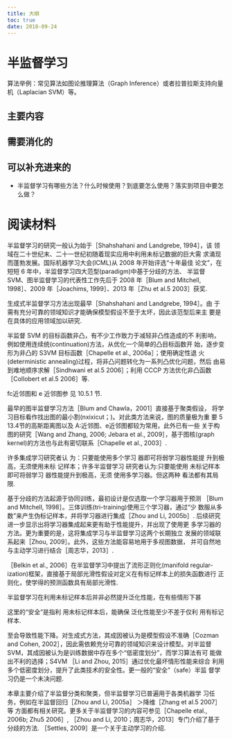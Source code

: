 ```yaml
---
title: 大纲
toc: true
date: 2018-09-24
---
```

# 半监督学习


​算法举例：常见算法如图论推理算法（Graph Inference）或者拉普拉斯支持向量机（Laplacian SVM）等。


## 主要内容




## 需要消化的


## 可以补充进来的

- 半监督学习有哪些方法？什么时候使用？到底要怎么使用？落实到项目中要怎么做？





# 阅读材料


半监督学习的研究一般认为始于［Shahshahani and Landgrebe, 1994］，该 领域在二十世纪末、二十一世纪初随着现实应用中利用未标记数据的巨大需 求涌现而蓬勃发展。国际机器学习大会(ICML)从 2008 年开始评选“十年最佳 论文”，在短短 6 年中，半监督学习四大范型(paradigm)中基于分歧的方法、 半监督 SVM、图半监督学习的代表性工作先后于 2008 年［Blum and Mitchell, 1998］、2009 年［Joachims, 1999］、2013 年［Zhu et al.5 2003］获奖.

生成式半监督学习方法出现最早［Shahshahani and Landgrebe, 1994］。由 于需有充分可靠的领域知识才能确保模型假设不至于太坏，因此该范型后来主 要是在具体的应用领域加以研究.

半监督 SVM 的目标函数非凸，有不少工作致力于减轻非凸性造成的不 利影响，例如使用连续统(continuation)方法，从优化一个简单的凸目标函数开 始，逐步变形为非凸的 S3VM 目标函数［Chapelle et al., 2006a］；使用确定性退 火(deterministic annealing)过程，将非凸问题转化为一系列凸优化问题，然后 由易到难地顺序求解［Sindhwani et al.5 2006］；利用 CCCP 方法优化非凸函数 ［Collobert et al.5 2006］等.

fc近邻图和 e 近邻图参 见 10.5.1 节.


最早的图半监督学习方法［Blum and Chawla，2001］直接基于聚类假设， 将学习目标看作找出图的最小割(nxixicut；)。对此类方法来说，图的质量极为重 要 5 13.4节的高斯距离图以及 A:近邻图、e近邻图都较为常用，此外已有一些 关于构图的研究［Wang and Zhang, 2006; Jebara et al., 2009］，基于图核(graph kernel)的方法也与此有密切联系［Chapelle et al., 2003］.

许多集成学习研究者认 为：只要能使用多个学习 器即可将弱学习器性能提 升到极高，无须使用未标 记样本；许多半监督学习 研究者认为:只要能使用 未标记样本即可将弱学习 器性能提升到极高，无须 使用多学习器。但这两种 看法都有其局限.


基于分歧的方法起源于协同训练，最初设计是仅选取一个学习器用于预测 ［Blum and Mitchell, 1998］。三体训练(tri-training)使用三个学习器，通过“少 数服从多数”来产生伪标记样本，并将学习器进行集成［Zhou and Li, 2005b］. 后续研究进一步显示出将学习器集成起来更有助于性能提升，并出现了使用更 多学习器的方法。更为重要的是，这将集成学习与半监督学习这两个长期独立 发展的领域联系起来［Zhou, 2009］。此外，这些方法能容易地用于多视图数据， 并可自然地与主动学习进行结合［周志华，2013］.

［Belkin et al., 2006］在半监督学习中提出了流形正则化(manifold regular-ization)框架，直接基于局部光滑性假设对定义在有标记样本上的损失函数进行 正则化，使学得的预测函数具有局部光滑性.

半监督学习在利用未标记样本后并非必然提升泛化性能，在有些情形下甚

这里的“安全”是指利 用未标记样本后，能确保 泛化性能至少不差于仅利 用有标记样本.


至会导致性能下降。对生成式方法，其成因被认为是模型假设不准确［Cozman and Cohen, 2002］，因此需依赖充分可靠的领域知识来设计模型。对半监督 SVM，其成因被认为是训练数据中存在多个“低密度划分”，而学习算法有可 能做出不利的选择；S4VM ［Li and Zhou, 2015］通过优化最坏情形性能来综合 利用多个低密度划分，提升了此类技术的安全性。更一般的“安全”（safe）半监 督学习仍是一个未决问题.

本章主要介绍了半监督分类和聚类，但半监督学习已普遍用于各类机器学 习任务，例如在半监督回归［Zhou and Li, 2005a］ ＞降维［Zhang et al.5 2007］等 方面都有相关研究。更多关于半监督学习的内容可参见［Chapelle etal., 2006b; Zhu5 2006］, ［Zhou and Li, 2010；周志华，2013］专门介绍了基于分歧的方法. ［Settles, 2009］是一个关于主动学习的介绍.
